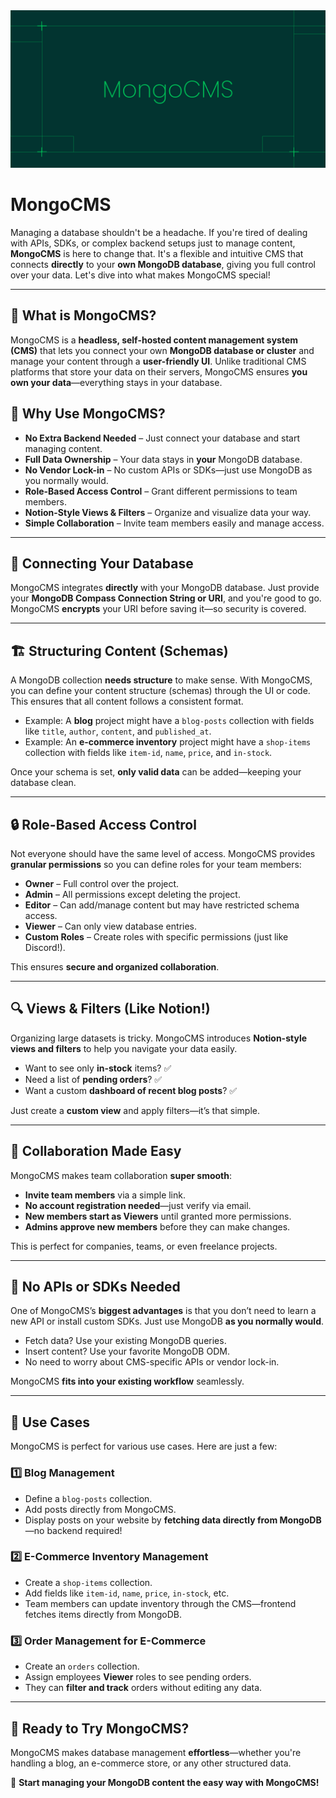 <img src="./assets/banner.png" alt="Banner" style="max-width: 100%; height: auto; max-height: 300px;">

# MongoCMS

Managing a database shouldn't be a headache. If you're tired of dealing with APIs, SDKs, or complex backend setups just to manage content, **MongoCMS** is here to change that. It's a flexible and intuitive CMS that connects **directly** to your **own MongoDB database**, giving you full control over your data. Let's dive into what makes MongoCMS special!

---

## 🚀 What is MongoCMS?
MongoCMS is a **headless, self-hosted content management system (CMS)** that lets you connect your own **MongoDB database or cluster** and manage your content through a **user-friendly UI**. Unlike traditional CMS platforms that store your data on their servers, MongoCMS ensures **you own your data**—everything stays in your database.

## 🎯 Why Use MongoCMS?
- **No Extra Backend Needed** – Just connect your database and start managing content.
- **Full Data Ownership** – Your data stays in **your** MongoDB database.
- **No Vendor Lock-in** – No custom APIs or SDKs—just use MongoDB as you normally would.
- **Role-Based Access Control** – Grant different permissions to team members.
- **Notion-Style Views & Filters** – Organize and visualize data your way.
- **Simple Collaboration** – Invite team members easily and manage access.

---

## 🔌 Connecting Your Database
MongoCMS integrates **directly** with your MongoDB database. Just provide your **MongoDB Compass Connection String or URI**, and you're good to go. MongoCMS **encrypts** your URI before saving it—so security is covered.

---

## 🏗️ Structuring Content (Schemas)
A MongoDB collection **needs structure** to make sense. With MongoCMS, you can define your content structure (schemas) through the UI or code. This ensures that all content follows a consistent format.

- Example: A **blog** project might have a `blog-posts` collection with fields like `title`, `author`, `content`, and `published_at`.
- Example: An **e-commerce inventory** project might have a `shop-items` collection with fields like `item-id`, `name`, `price`, and `in-stock`.

Once your schema is set, **only valid data** can be added—keeping your database clean.

---

## 🔒 Role-Based Access Control
Not everyone should have the same level of access. MongoCMS provides **granular permissions** so you can define roles for your team members:

- **Owner** – Full control over the project.
- **Admin** – All permissions except deleting the project.
- **Editor** – Can add/manage content but may have restricted schema access.
- **Viewer** – Can only view database entries.
- **Custom Roles** – Create roles with specific permissions (just like Discord!).

This ensures **secure and organized collaboration**.

---

## 🔍 Views & Filters (Like Notion!)
Organizing large datasets is tricky. MongoCMS introduces **Notion-style views and filters** to help you navigate your data easily.

- Want to see only **in-stock** items? ✅
- Need a list of **pending orders**? ✅
- Want a custom **dashboard of recent blog posts**? ✅

Just create a **custom view** and apply filters—it’s that simple.

---

## 🤝 Collaboration Made Easy
MongoCMS makes team collaboration **super smooth**:
- **Invite team members** via a simple link.
- **No account registration needed**—just verify via email.
- **New members start as Viewers** until granted more permissions.
- **Admins approve new members** before they can make changes.

This is perfect for companies, teams, or even freelance projects.

---

## 🔧 No APIs or SDKs Needed
One of MongoCMS’s **biggest advantages** is that you don’t need to learn a new API or install custom SDKs. Just use MongoDB **as you normally would**.

- Fetch data? Use your existing MongoDB queries.
- Insert content? Use your favorite MongoDB ODM.
- No need to worry about CMS-specific APIs or vendor lock-in.

MongoCMS **fits into your existing workflow** seamlessly.

---

## 🎯 Use Cases
MongoCMS is perfect for various use cases. Here are just a few:

### 1️⃣ Blog Management
- Define a `blog-posts` collection.
- Add posts directly from MongoCMS.
- Display posts on your website by **fetching data directly from MongoDB**—no backend required!

### 2️⃣ E-Commerce Inventory Management
- Create a `shop-items` collection.
- Add fields like `item-id`, `name`, `price`, `in-stock`, etc.
- Team members can update inventory through the CMS—frontend fetches items directly from MongoDB.

### 3️⃣ Order Management for E-Commerce
- Create an `orders` collection.
- Assign employees **Viewer** roles to see pending orders.
- They can **filter and track** orders without editing any data.

---

## 🎉 Ready to Try MongoCMS?
MongoCMS makes database management **effortless**—whether you're handling a blog, an e-commerce store, or any other structured data.

🚀 **Start managing your MongoDB content the easy way with MongoCMS!**
